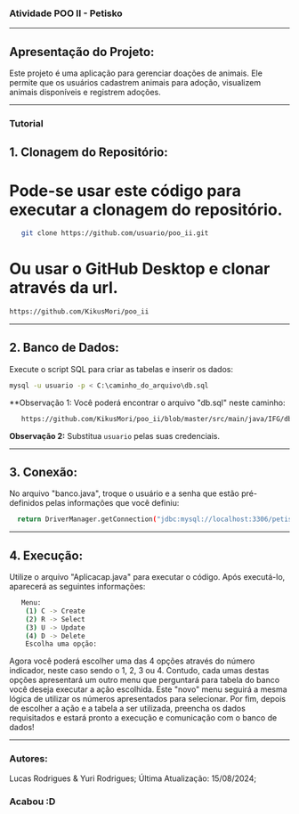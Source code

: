 
### Atividade POO II - Petisko

---

## Apresentação do Projeto:

Este projeto é uma aplicação para gerenciar doações de animais. Ele permite que os usuários cadastrem animais para adoção, visualizem animais disponíveis e registrem adoções.

---

### Tutorial

## 1. Clonagem do Repositório:

   # Pode-se usar este código para executar a clonagem do repositório.
   
    
   ```bash
      git clone https://github.com/usuario/poo_ii.git
   ```

   # Ou usar o GitHub Desktop e clonar através da url.
   
   ```bash
   https://github.com/KikusMori/poo_ii
   ```

---

## 2. Banco de Dados:

Execute o script SQL para criar as tabelas e inserir os dados:
   
   ```bash
   mysql -u usuario -p < C:\caminho_do_arquivo\db.sql
   ```
**Observação 1: Você poderá encontrar o arquivo "db.sql" neste caminho:

```bash
   https://github.com/KikusMori/poo_ii/blob/master/src/main/java/IFG/db.sql
```

**Observação 2:** Substitua `usuario` pelas suas credenciais.

---

## 3. Conexão:

   No arquivo "banco.java", troque o usuário e a senha que estão pré-definidos pelas informações que você definiu:
   ```bash 
     return DriverManager.getConnection("jdbc:mysql://localhost:3306/petisko","megauser","mysql123");
   ```

---

## 4. Execução:

   Utilize o arquivo "Aplicacap.java" para executar o código.
   Após executá-lo, aparecerá as seguintes informações:
   
   ```bash
      Menu:
       (1) C -> Create
       (2) R -> Select
       (3) U -> Update
       (4) D -> Delete
       Escolha uma opção: 
   ```
   Agora você poderá escolher uma das 4 opções através do número indicador, neste caso sendo o 1, 2, 3 ou 4. Contudo, cada umas destas opções apresentará um outro menu que perguntará para tabela do banco você deseja executar a ação escolhida. Este "novo" menu seguirá a mesma lógica de utilizar os números apresentados para selecionar.
   Por fim, depois de escolher a ação e a tabela a ser utilizada, preencha os dados requisitados e estará pronto a execução e comunicação com o banco de dados!
   
---
### Autores:

Lucas Rodrigues & Yuri Rodrigues;
Última Atualização: 15/08/2024;

### Acabou :D


